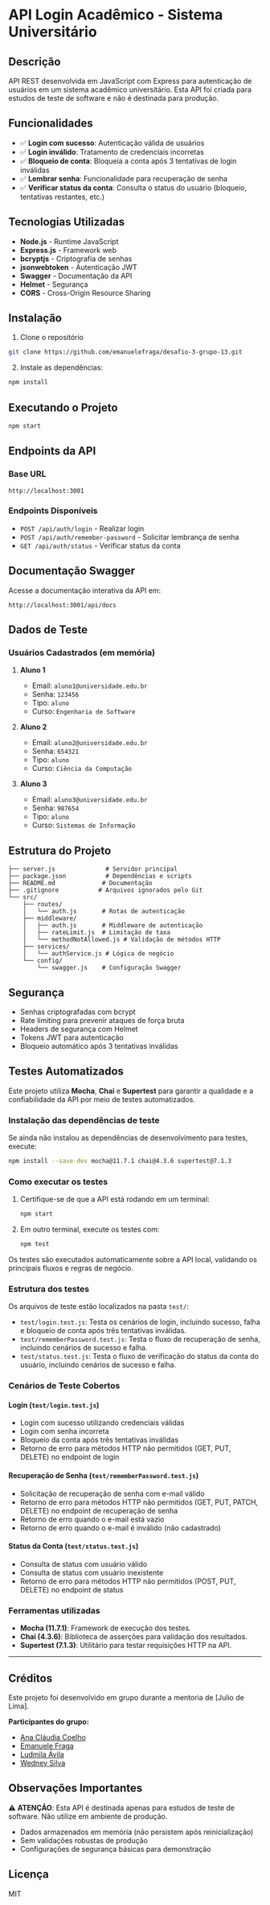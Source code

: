 # API Login Acadêmico - Sistema Universitário

## Descrição

API REST desenvolvida em JavaScript com Express para autenticação de usuários em um sistema acadêmico universitário. Esta API foi criada para estudos de teste de software e não é destinada para produção.

## Funcionalidades

- ✅ **Login com sucesso**: Autenticação válida de usuários
- ✅ **Login inválido**: Tratamento de credenciais incorretas
- ✅ **Bloqueio de conta**: Bloqueia a conta após 3 tentativas de login inválidas
- ✅ **Lembrar senha**: Funcionalidade para recuperação de senha
- ✅ **Verificar status da conta**: Consulta o status do usuário (bloqueio, tentativas restantes, etc.)

## Tecnologias Utilizadas

- **Node.js** - Runtime JavaScript
- **Express.js** - Framework web
- **bcryptjs** - Criptografia de senhas
- **jsonwebtoken** - Autenticação JWT
- **Swagger** - Documentação da API
- **Helmet** - Segurança
- **CORS** - Cross-Origin Resource Sharing

## Instalação

1. Clone o repositório
```bash
git clone https://github.com/emanuelefraga/desafio-3-grupo-13.git
```
2. Instale as dependências:
```bash
npm install
```

## Executando o Projeto
```bash
npm start
```

## Endpoints da API

### Base URL
```
http://localhost:3001
```

### Endpoints Disponíveis

- `POST /api/auth/login` - Realizar login
- `POST /api/auth/remember-password` - Solicitar lembrança de senha
- `GET /api/auth/status` - Verificar status da conta

## Documentação Swagger

Acesse a documentação interativa da API em:
```
http://localhost:3001/api/docs
```

## Dados de Teste

### Usuários Cadastrados (em memória)

1. **Aluno 1**
   - Email: `aluno1@universidade.edu.br`
   - Senha: `123456`
   - Tipo: `aluno`
   - Curso: `Engenharia de Software`

2. **Aluno 2**
   - Email: `aluno2@universidade.edu.br`
   - Senha: `654321`
   - Tipo: `aluno`
   - Curso: `Ciência da Computação`

3. **Aluno 3**
   - Email: `aluno3@universidade.edu.br`
   - Senha: `987654`
   - Tipo: `aluno`
   - Curso: `Sistemas de Informação`

## Estrutura do Projeto

```
├── server.js              # Servidor principal
├── package.json           # Dependências e scripts
├── README.md             # Documentação
├── .gitignore           # Arquivos ignorados pelo Git
└── src/
    ├── routes/
    │   └── auth.js       # Rotas de autenticação
    ├── middleware/
    │   ├── auth.js       # Middleware de autenticação
    │   ├── rateLimit.js  # Limitação de taxa
    │   └── methodNotAllowed.js # Validação de métodos HTTP
    ├── services/
    │   └── authService.js # Lógica de negócio
    └── config/
        └── swagger.js    # Configuração Swagger
```

## Segurança

- Senhas criptografadas com bcrypt
- Rate limiting para prevenir ataques de força bruta
- Headers de segurança com Helmet
- Tokens JWT para autenticação
- Bloqueio automático após 3 tentativas inválidas

## Testes Automatizados

Este projeto utiliza **Mocha**, **Chai** e **Supertest** para garantir a qualidade e a confiabilidade da API por meio de testes automatizados.

### Instalação das dependências de teste
Se ainda não instalou as dependências de desenvolvimento para testes, execute:

```bash
npm install --save-dev mocha@11.7.1 chai@4.3.6 supertest@7.1.3
```

### Como executar os testes

1. Certifique-se de que a API está rodando em um terminal:
   ```bash
   npm start
   ```
2. Em outro terminal, execute os testes com:
   ```bash
   npm test
   ```

Os testes são executados automaticamente sobre a API local, validando os principais fluxos e regras de negócio.

### Estrutura dos testes
Os arquivos de teste estão localizados na pasta `test/`:

- `test/login.test.js`: Testa os cenários de login, incluindo sucesso, falha e bloqueio de conta após três tentativas inválidas.
- `test/rememberPassword.test.js`: Testa o fluxo de recuperação de senha, incluindo cenários de sucesso e falha.
- `test/status.test.js`: Testa o fluxo de verificação do status da conta do usuário, incluindo cenários de sucesso e falha.

### Cenários de Teste Cobertos

#### Login (`test/login.test.js`)
- Login com sucesso utilizando credenciais válidas
- Login com senha incorreta
- Bloqueio da conta após três tentativas inválidas
- Retorno de erro para métodos HTTP não permitidos (GET, PUT, DELETE) no endpoint de login

#### Recuperação de Senha (`test/rememberPassword.test.js`)
- Solicitação de recuperação de senha com e-mail válido
- Retorno de erro para métodos HTTP não permitidos (GET, PUT, PATCH, DELETE) no endpoint de recuperação de senha
- Retorno de erro quando o e-mail está vazio
- Retorno de erro quando o e-mail é inválido (não cadastrado)

#### Status da Conta (`test/status.test.js`)
- Consulta de status com usuário válido
- Consulta de status com usuário inexistente
- Retorno de erro para métodos HTTP não permitidos (POST, PUT, DELETE) no endpoint de status

### Ferramentas utilizadas
- **Mocha (11.7.1)**: Framework de execução dos testes.
- **Chai (4.3.6)**: Biblioteca de asserções para validação dos resultados.
- **Supertest (7.1.3)**: Utilitário para testar requisições HTTP na API.

---

## Créditos

Este projeto foi desenvolvido em grupo durante a mentoria de [Julio de Lima].

**Participantes do grupo:**
- [Ana Cláudia Coelho](https://github.com/acnscoelho)
- [Emanuele Fraga](https://github.com/emanuelefraga)
- [Ludmila Ávila](https://github.com/ludmilavila)
- [Wedney Silva](https://github.com/Wedney18)

## Observações Importantes

⚠️ **ATENÇÃO**: Esta API é destinada apenas para estudos de teste de software. Não utilize em ambiente de produção.

- Dados armazenados em memória (não persistem após reinicialização)
- Sem validações robustas de produção
- Configurações de segurança básicas para demonstração

## Licença

MIT 